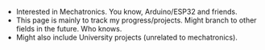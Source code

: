 - Interested in Mechatronics. You know, Arduino/ESP32 and friends.
- This page is mainly to track my progress/projects. Might branch to other fields in the future. Who knows. 
- Might also include University projects (unrelated to mechatronics).
<!---
AK-ALMz/AK-ALMz is a ✨ special ✨ repository because its `README.md` (this file) appears on your GitHub profile.
You can click the Preview link to take a look at your changes.
--->
